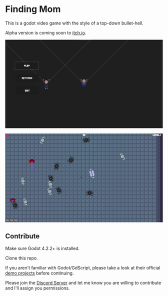 # Finding Mom

This is a godot video game with the style of a top-down bullet-hell.

Alpha version is coming soon to [itch.io](itch.io).

![Main Menu](./advertising/main_menu.png)

![Game Play](./advertising/game_play.PNG)

## Contribute

Make sure Godot 4.2.2+ is installed.

Clone this repo.

If you aren't familiar with Godot/GdScript, please take a look at their official [demo projects](https://docs.godotengine.org/en/stable/getting_started/introduction/index.html) before continuing.

Please join the [Discord Server](https://discord.gg/gTa7aC3p) and let me know you are willing to contribute and I'll assign you permissions.
